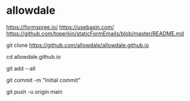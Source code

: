 
# allowdale

https://formspree.io/
https://usebasin.com/
https://github.com/toperkin/staticFormEmails/blob/master/README.md

git clone https://github.com/allowdale/allowdale.github.io

cd allowdale.github.io

git add --all

git commit -m "Initial commit"

git push -u origin main